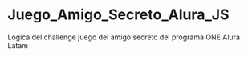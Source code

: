 # Juego_Amigo_Secreto_Alura_JS
Lógica del challenge juego del amigo secreto del programa ONE Alura Latam
